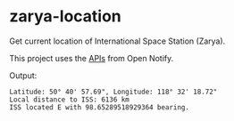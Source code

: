 # zarya-location
Get current location of International Space Station (Zarya).

This project uses the [APIs](http://open-notify.org/Open-Notify-API/ISS-Location-Now/) from Open Notify.

Output:

	Latitude: 50° 40' 57.69", Longitude: 118° 32' 18.72"
	Local distance to ISS: 6136 km
	ISS located E with 98.65289518929364 bearing.